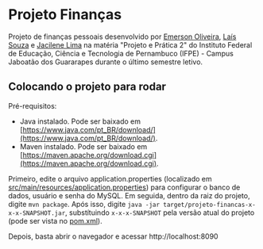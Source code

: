 # Projeto Finanças
Projeto de finanças pessoais desenvolvido por [Emerson Oliveira](https://github.com/EmersonOlvr), [Laís Souza](https://github.com/Lassouz4) e [Jacilene Lima](https://github.com/jacilima) na matéria "Projeto e Prática 2" do Instituto Federal de Educação, Ciência e Tecnologia de Pernambuco (IFPE) - Campus Jaboatão dos Guararapes durante o último semestre letivo.

## Colocando o projeto para rodar
Pré-requisitos:
- Java instalado. Pode ser baixado em [https://www.java.com/pt_BR/download/](https://www.java.com/pt_BR/download/).
- Maven instalado. Pode ser baixado em [https://maven.apache.org/download.cgi](https://maven.apache.org/download.cgi).

Primeiro, edite o arquivo application.properties (localizado em [src/main/resources/application.properties](https://github.com/EmersonOlvr/projeto-financas/blob/master/src/main/resources/application.properties)) para configurar o banco de dados, usuário e senha do MySQL. Em seguida, dentro da raiz do projeto, digite `mvn package`. Após isso, digite `java -jar target/projeto-financas-x-x-x-SNAPSHOT.jar`, substítuindo `x-x-x-SNAPSHOT` pela versão atual do projeto (pode ser vista no [pom.xml](https://github.com/EmersonOlvr/projeto-financas/blob/master/pom.xml)).

Depois, basta abrir o navegador e acessar http://localhost:8090
